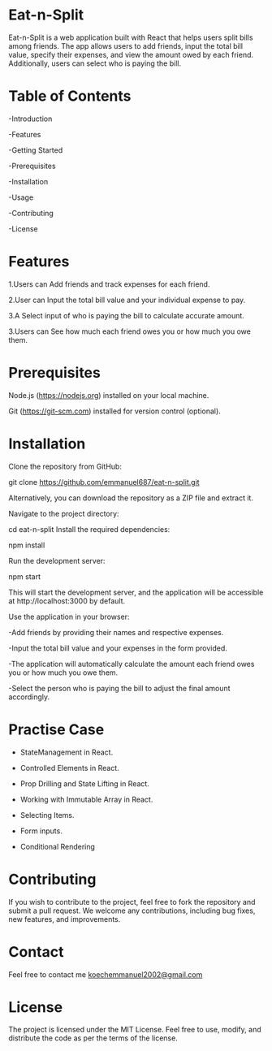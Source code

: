 # Eat-n-Split
Eat-n-Split is a web application built with React that helps users split bills among friends. The app allows users to add friends, input the total bill value, specify their expenses, and view the amount owed by each friend. Additionally, users can select who is paying the bill.

# Table of Contents
-Introduction

-Features

-Getting Started

-Prerequisites

-Installation

-Usage

-Contributing

-License

# Features
1.Users can Add friends and track expenses for each friend.

2.User can Input the total bill value and your individual expense to pay.

3.A Select input of who is paying the bill to calculate accurate amount.

3.Users can See how much each friend owes you or how much you owe them.


# Prerequisites
Node.js (https://nodejs.org) installed on your local machine.

Git (https://git-scm.com) installed for version control (optional).

# Installation
Clone the repository from GitHub:

git clone https://github.com/emmanuel687/eat-n-split.git

Alternatively, you can download the repository as a ZIP file and extract it.

Navigate to the project directory:

cd eat-n-split
Install the required dependencies:

npm install

Run the development server:

npm start

This will start the development server, and the application will be accessible at http://localhost:3000 by default.

Use the application in your browser:

-Add friends by providing their names and respective expenses.

-Input the total bill value and your expenses in the form provided.

-The application will automatically calculate the amount each friend owes you or how much you owe them.

-Select the person who is paying the bill to adjust the final amount accordingly.

# Practise Case
- StateManagement in React.

- Controlled Elements in React.

- Prop Drilling and State Lifting in React.

- Working with Immutable Array in React.

- Selecting Items.

- Form inputs.

- Conditional Rendering
# Contributing
If you wish to contribute to the project, feel free to fork the repository and submit a pull request. We welcome any contributions, including bug fixes, new features, and improvements.

# Contact
Feel free to contact me koechemmanuel2002@gmail.com

# License
The project is licensed under the MIT License. Feel free to use, modify, and distribute the code as per the terms of the license.




